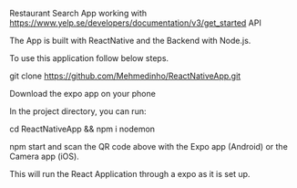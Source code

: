 Restaurant Search App working with https://www.yelp.se/developers/documentation/v3/get_started API

The App is built with ReactNative and the Backend with Node.js. 

To use this application follow below steps.

git clone https://github.com/Mehmedinho/ReactNativeApp.git

Download the expo app on your phone 

In the project directory, you can run:

cd ReactNativeApp && npm i nodemon

npm start and scan the QR code above with the Expo app (Android) or the Camera app (iOS). 

This will run the React Application through a expo as it is set up.



